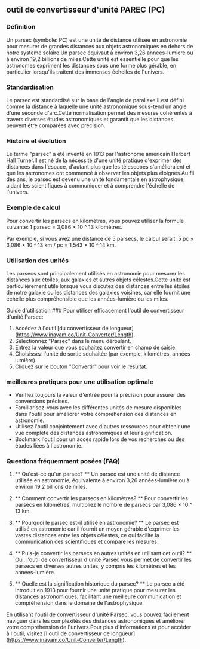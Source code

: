 ## outil de convertisseur d'unité PAREC (PC)

### Définition
Un parsec (symbole: PC) est une unité de distance utilisée en astronomie pour mesurer de grandes distances aux objets astronomiques en dehors de notre système solaire.Un parsec équivaut à environ 3,26 années-lumière ou à environ 19,2 billions de miles.Cette unité est essentielle pour que les astronomes expriment les distances sous une forme plus gérable, en particulier lorsqu'ils traitent des immenses échelles de l'univers.

### Standardisation
Le parsec est standardisé sur la base de l'angle de parallaxe.Il est défini comme la distance à laquelle une unité astronomique sous-tend un angle d'une seconde d'arc.Cette normalisation permet des mesures cohérentes à travers diverses études astronomiques et garantit que les distances peuvent être comparées avec précision.

### Histoire et évolution
Le terme "parsec" a été inventé en 1913 par l'astronome américain Herbert Hall Turner.Il est né de la nécessité d'une unité pratique d'exprimer des distances dans l'espace, d'autant plus que les télescopes s'amélioraient et que les astronomes ont commencé à observer les objets plus éloignés.Au fil des ans, le parsec est devenu une unité fondamentale en astrophysique, aidant les scientifiques à communiquer et à comprendre l'échelle de l'univers.

### Exemple de calcul
Pour convertir les parsecs en kilomètres, vous pouvez utiliser la formule suivante:
1 parsec = 3,086 × 10 ^ 13 kilomètres.

Par exemple, si vous avez une distance de 5 parsecs, le calcul serait:
5 pc × 3,086 × 10 ^ 13 km / pc = 1,543 × 10 ^ 14 km.

### Utilisation des unités
Les parsecs sont principalement utilisés en astronomie pour mesurer les distances aux étoiles, aux galaxies et autres objets célestes.Cette unité est particulièrement utile lorsque vous discutez des distances entre les étoiles de notre galaxie ou les distances des galaxies voisines, car elle fournit une échelle plus compréhensible que les années-lumière ou les miles.

Guide d'utilisation ###
Pour utiliser efficacement l'outil de convertisseur d'unité Parsec:
1. Accédez à l'outil [du convertisseur de longueur] (https://www.inayam.co/Unit-Converter/Length).
2. Sélectionnez "Parsec" dans le menu déroulant.
3. Entrez la valeur que vous souhaitez convertir en champ de saisie.
4. Choisissez l'unité de sortie souhaitée (par exemple, kilomètres, années-lumière).
5. Cliquez sur le bouton "Convertir" pour voir le résultat.

### meilleures pratiques pour une utilisation optimale
- Vérifiez toujours la valeur d'entrée pour la précision pour assurer des conversions précises.
- Familiarisez-vous avec les différentes unités de mesure disponibles dans l'outil pour améliorer votre compréhension des distances en astronomie.
- Utilisez l'outil conjointement avec d'autres ressources pour obtenir une vue complète des distances astronomiques et leur signification.
- Bookmark l'outil pour un accès rapide lors de vos recherches ou des études liées à l'astronomie.

### Questions fréquemment posées (FAQ)

1. ** Qu'est-ce qu'un parsec? **
Un parsec est une unité de distance utilisée en astronomie, équivalente à environ 3,26 années-lumière ou à environ 19,2 billions de miles.

2. ** Comment convertir les parsecs en kilomètres? **
Pour convertir les parsecs en kilomètres, multipliez le nombre de parsecs par 3,086 × 10 ^ 13 km.

3. ** Pourquoi le parsec est-il utilisé en astronomie? **
Le parsec est utilisé en astronomie car il fournit un moyen gérable d'exprimer les vastes distances entre les objets célestes, ce qui facilite la communication des scientifiques et compare les mesures.

4. ** Puis-je convertir les parsecs en autres unités en utilisant cet outil? **
Oui, l'outil de convertisseur d'unité Parsec vous permet de convertir les parsecs en diverses autres unités, y compris les kilomètres et les années-lumière.

5. ** Quelle est la signification historique du parsec? **
Le parsec a été introduit en 1913 pour fournir une unité pratique pour mesurer les distances astronomiques, facilitant une meilleure communication et compréhension dans le domaine de l'astrophysique.

En utilisant l'outil de convertisseur d'unité Parsec, vous pouvez facilement naviguer dans les complexités des distances astronomiques et améliorer votre compréhension de l'univers.Pour plus d'informations et pour accéder à l'outil, visitez [l'outil de convertisseur de longueur] (https://www.inayam.co/Unit-Converter/Length).